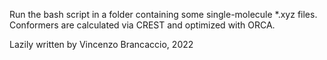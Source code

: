 Run the bash script in a folder containing some single-molecule *.xyz files.
Conformers are calculated via CREST and optimized with ORCA.

Lazily written by Vincenzo Brancaccio, 2022
